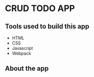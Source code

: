 # CRUD TODO APP
## Tools used to build this app
* HTML
* CSS
* Javascript
* Webpack
## About the app
